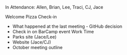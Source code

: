In Attendance: Allen, Brian, Lee, Traci, CJ, Jace

Welcome
Pizza
Check-in
  - What happened at the last meeting - GitHub decision
  - Check in on BarCamp event
Work Time
  - Parks site (Jace/Lee)
  - Website (Jace/CJ)
  - October meeting outline

